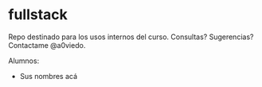 fullstack
=========

Repo destinado para los usos internos del curso. Consultas? Sugerencias? Contactame @a0viedo.



Alumnos:
- Sus nombres acá

